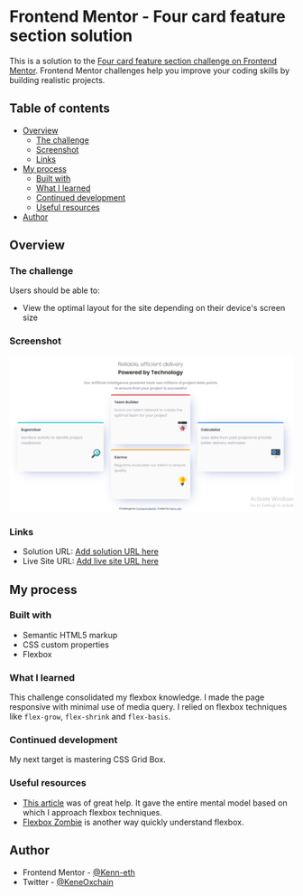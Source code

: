 # Frontend Mentor - Four card feature section solution

This is a solution to the [Four card feature section challenge on Frontend Mentor](https://www.frontendmentor.io/challenges/four-card-feature-section-weK1eFYK). Frontend Mentor challenges help you improve your coding skills by building realistic projects.

## Table of contents

- [Overview](#overview)
  - [The challenge](#the-challenge)
  - [Screenshot](#screenshot)
  - [Links](#links)
- [My process](#my-process)
  - [Built with](#built-with)
  - [What I learned](#what-i-learned)
  - [Continued development](#continued-development)
  - [Useful resources](#useful-resources)
- [Author](#author)

## Overview

### The challenge

Users should be able to:

- View the optimal layout for the site depending on their device's screen size

### Screenshot

![Screenshot](./images/product-card-screenshot.png)

### Links

- Solution URL: [Add solution URL here](https://github.com/Kenn-eth/Four-card-feature)
- Live Site URL: [Add live site URL here](https://kenn-eth.github.io/Four-card-feature/)

## My process

### Built with

- Semantic HTML5 markup
- CSS custom properties
- Flexbox

### What I learned

This challenge consolidated my flexbox knowledge. I made the page responsive with minimal use of media query. I relied on flexbox techniques like `flex-grow`, `flex-shrink` and `flex-basis`.

### Continued development

My next target is mastering CSS Grid Box.

### Useful resources

- [This article](https://www.joshwcomeau.com/css/interactive-guide-to-flexbox/) was of great help. It gave the entire mental model based on which I approach flexbox techniques.
- [Flexbox Zombie](https://flexboxzombies.com/p/flexbox-zombies) is another way quickly understand flexbox.

## Author

- Frontend Mentor - [@Kenn-eth](https://www.frontendmentor.io/profile/Kenn-eth)
- Twitter - [@KeneOxchain](https://x.com/KeneOxchain?t=CIgGD25sVB2ocBaH9w398g&s=09)
